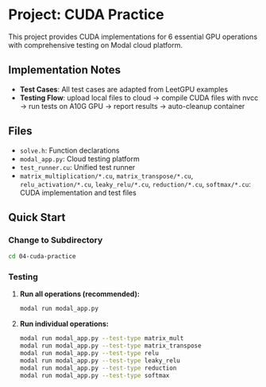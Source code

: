 # Project: CUDA Practice

This project provides CUDA implementations for 6 essential GPU operations with comprehensive testing on Modal cloud platform.

## Implementation Notes

- **Test Cases**: All test cases are adapted from LeetGPU examples
- **Testing Flow**: upload local files to cloud → compile CUDA files with nvcc → run tests on A10G GPU → report results → auto-cleanup container

## Files

- `solve.h`: Function declarations
- `modal_app.py`: Cloud testing platform
- `test_runner.cu`: Unified test runner
- `matrix_multiplication/*.cu`, `matrix_transpose/*.cu`, `relu_activation/*.cu`, `leaky_relu/*.cu`, `reduction/*.cu`, `softmax/*.cu`: CUDA implementation and test files

## Quick Start

### Change to Subdirectory

```bash
cd 04-cuda-practice
```

### Testing

1. **Run all operations (recommended):**

   ```bash
   modal run modal_app.py
   ```

2. **Run individual operations:**

   ```bash
   modal run modal_app.py --test-type matrix_mult
   modal run modal_app.py --test-type matrix_transpose
   modal run modal_app.py --test-type relu
   modal run modal_app.py --test-type leaky_relu
   modal run modal_app.py --test-type reduction
   modal run modal_app.py --test-type softmax
   ```
